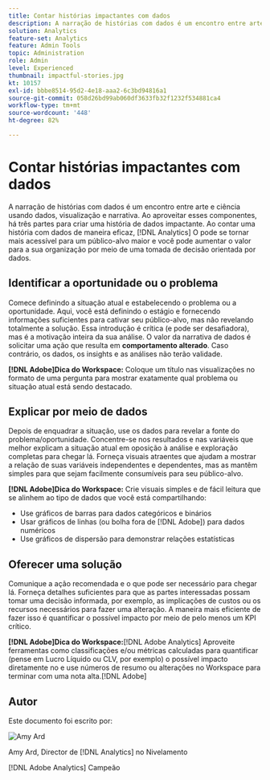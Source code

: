 ```yaml
---
title: Contar histórias impactantes com dados
description: A narração de histórias com dados é um encontro entre arte e ciência usando dados, visualização e narrativa.  Ao aproveitar esses componentes, há três partes para criar uma história de dados impactante. Ao contar uma história com dados de maneira eficaz, [!DNL Analytics] O pode se tornar mais acessível para um público-alvo maior e você pode aumentar o valor para a sua organização por meio de uma tomada de decisão orientada por dados.
solution: Analytics
feature-set: Analytics
feature: Admin Tools
topic: Administration
role: Admin
level: Experienced
thumbnail: impactful-stories.jpg
kt: 10157
exl-id: bbbe8514-95d2-4e18-aaa2-6c3bd94816a1
source-git-commit: 058d26bd99ab060df3633fb32f1232f534881ca4
workflow-type: tm+mt
source-wordcount: '448'
ht-degree: 82%

---
```


# Contar histórias impactantes com dados

A narração de histórias com dados é um encontro entre arte e ciência usando dados, visualização e narrativa.  Ao aproveitar esses componentes, há três partes para criar uma história de dados impactante. Ao contar uma história com dados de maneira eficaz, [!DNL Analytics] O pode se tornar mais acessível para um público-alvo maior e você pode aumentar o valor para a sua organização por meio de uma tomada de decisão orientada por dados.

## Identificar a oportunidade ou o problema

Comece definindo a situação atual e estabelecendo o problema ou a oportunidade. Aqui, você está definindo o estágio e fornecendo informações suficientes para cativar seu público-alvo, mas não revelando totalmente a solução. Essa introdução é crítica (e pode ser desafiadora), mas é a motivação inteira da sua análise.  O valor da narrativa de dados é solicitar uma ação que resulta em **comportamento alterado**. Caso contrário, os dados, os insights e as análises não terão validade.

**[!DNL Adobe]Dica do Workspace:** Coloque um título nas visualizações no formato de uma pergunta para mostrar exatamente qual problema ou situação atual está sendo destacado.

## Explicar por meio de dados

Depois de enquadrar a situação, use os dados para revelar a fonte do problema/oportunidade. Concentre-se nos resultados e nas variáveis que melhor explicam a situação atual em oposição à análise e exploração completas para chegar lá.  Forneça visuais atraentes que ajudam a mostrar a relação de suas variáveis independentes e dependentes, mas as mantêm simples para que sejam facilmente consumíveis para seu público-alvo.

**[!DNL Adobe]Dica do Workspace:**
Crie visuais simples e de fácil leitura que se alinhem ao tipo de dados que você está compartilhando:

* Use gráficos de barras para dados categóricos e binários
* Usar gráficos de linhas (ou bolha fora de [!DNL Adobe]) para dados numéricos
* Use gráficos de dispersão para demonstrar relações estatísticas

## Oferecer uma solução

Comunique a ação recomendada e o que pode ser necessário para chegar lá.  Forneça detalhes suficientes para que as partes interessadas possam tomar uma decisão informada, por exemplo, as implicações de custos ou os recursos necessários para fazer uma alteração. A maneira mais eficiente de fazer isso é quantificar o possível impacto por meio de pelo menos um KPI crítico.

**[!DNL Adobe]Dica do Workspace:**[!DNL Adobe Analytics] Aproveite ferramentas como classificações e/ou métricas calculadas para quantificar (pense em Lucro Líquido ou CLV, por exemplo) o possível impacto diretamente no e use números de resumo ou alterações no Workspace para terminar com uma nota alta.[!DNL Adobe]

## Autor

Este documento foi escrito por:

![Amy Ard](assets/amy-ard-headshot-small.png)

Amy Ard, Director de [!DNL Analytics] no Nivelamento

[!DNL Adobe Analytics] Campeão
